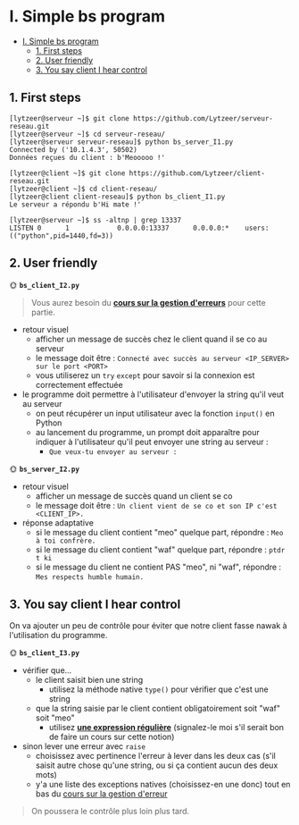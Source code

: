 # I. Simple bs program

- [I. Simple bs program](#i-simple-bs-program)
  - [1. First steps](#1-first-steps)
  - [2. User friendly](#2-user-friendly)
  - [3. You say client I hear control](#3-you-say-client-i-hear-control)

## 1. First steps
```shell
[lytzeer@serveur ~]$ git clone https://github.com/Lytzeer/serveur-reseau.git
[lytzeer@serveur ~]$ cd serveur-reseau/
[lytzeer@serveur serveur-reseau]$ python bs_server_I1.py
Connected by ('10.1.4.3', 50502)
Données reçues du client : b'Meooooo !'
```
```shell
[lytzeer@client ~]$ git clone https://github.com/Lytzeer/client-reseau.git
[lytzeer@client ~]$ cd client-reseau/
[lytzeer@client client-reseau]$ python bs_client_I1.py
Le serveur a répondu b'Hi mate !'
```
```shell
[lytzeer@serveur ~]$ ss -altnp | grep 13337
LISTEN 0      1            0.0.0.0:13337      0.0.0.0:*    users:(("python",pid=1440,fd=3))
```
## 2. User friendly

🌞 **`bs_client_I2.py`**

> Vous aurez besoin du [**cours sur la gestion d'erreurs**](../../../../cours/dev/error_handling/README.md) pour cette partie.

- retour visuel
  - afficher un message de succès chez le client quand il se co au serveur
  - le message doit être : `Connecté avec succès au serveur <IP_SERVER> sur le port <PORT>`
  - vous utiliserez un `try` `except` pour savoir si la connexion est correctement effectuée
- le programme doit permettre à l'utilisateur d'envoyer la string qu'il veut au serveur
  - on peut récupérer un input utilisateur avec la fonction `input()` en Python
  - au lancement du programme, un prompt doit apparaître pour indiquer à l'utilisateur qu'il peut envoyer une string au serveur :
    - `Que veux-tu envoyer au serveur : `

🌞 **`bs_server_I2.py`**

- retour visuel
  - afficher un message de succès quand un client se co
  - le message doit être : `Un client vient de se co et son IP c'est <CLIENT_IP>.`
- réponse adaptative
  - si le message du client contient "meo" quelque part, répondre : `Meo à toi confrère.`
  - si le message du client contient "waf" quelque part, répondre : `ptdr t ki`
  - si le message du client ne contient PAS "meo", ni "waf", répondre :  `Mes respects humble humain.`

## 3. You say client I hear control

On va ajouter un peu de contrôle pour éviter que notre client fasse nawak à l'utilisation du programme.

🌞 **`bs_client_I3.py`**

- vérifier que...
  - le client saisit bien une string
    - utilisez la méthode native `type()` pour vérifier que c'est une string
  - que la string saisie par le client contient obligatoirement soit "waf" soit "meo"
    - utilisez [**une expression régulière**](https://www.programiz.com/python-programming/regex) (signalez-le moi s'il serait bon de faire un cours sur cette notion)
- sinon lever une erreur avec `raise`
  - choisissez avec pertinence l'erreur à lever dans les deux cas (s'il saisit autre chose qu'une string, ou si ça contient aucun des deux mots)
  - y'a une liste des exceptions natives (choisissez-en une donc) tout en bas du [cours sur la gestion d'erreur](../../../../cours/dev/error_handling/README.md)

> On poussera le contrôle plus loin plus tard.